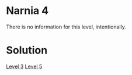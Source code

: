 <h1>Narnia 4</h1>

<p>There is no information for this level, intentionally.</p>

<h1>Solution</h1>

<a href="narnia3.md">Level 3</a>
<a href="narnia5.md">Level 5</a>
